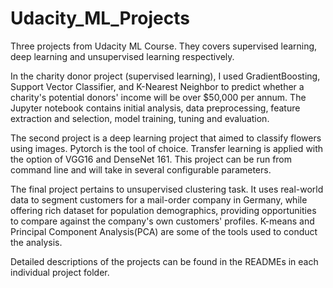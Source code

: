 # Udacity_ML_Projects
Three projects from Udacity ML Course. They covers supervised learning, deep learning and unsupervised learning respectively. 

In the charity donor project (supervised learning), I used GradientBoosting, Support Vector Classifier, and K-Nearest
Neighbor to predict whether a charity's potential donors' income will be over $50,000 per annum. The Jupyter notebook 
contains initial analysis, data preprocessing, feature extraction and selection, model training, tuning and evaluation. 

The second project is a deep learning project that aimed to classify flowers using images. Pytorch is the tool of choice. 
Transfer learning is applied with the option of VGG16 and DenseNet 161. This project can be run from command line and 
will take in several configurable parameters. 

The final project pertains to unsupervised clustering task. It uses real-world data to segment customers for a mail-order
company in Germany, while offering rich dataset for population demographics, providing opportunities to compare against
the company's own customers' profiles. K-means and Principal Component Analysis(PCA) are some of the tools used to conduct
the analysis. 

Detailed descriptions of the projects can be found in the READMEs in each individual project folder. 
